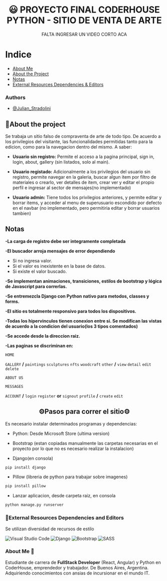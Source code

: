 <div align="center">

# :smiley: PROYECTO FINAL CODERHOUSE PYTHON - SITIO DE VENTA DE ARTE

</div>

<div align="center">

FALTA INGRESAR UN VIDEO CORTO ACA

</div>

# Indice

- [About Me](#about-me_speech_balloon)
- [About the Project](#rocketabout-the-project)
- [Notas](#black_nibnotas)
- [External Resources Dependencies & Editors](#linkexternal-resources-dependencies-and-editors)

### Authors

- [@Julian_Stradolini](https://github.com/Julesarg)

## :rocket:About the project

Se trabaja un sitio falso de compraventa de arte de todo tipo. De acuerdo a los privilegios del visitante, las funcionalidades permitidas tanto para la edicion, como para la navegacion dentro del mismo. A saber:

- **Usuario sin registro:** Permite el acceso a la pagina principal, sign in, login, about, gallery (sin listados, solo al main).
- **Usuario registado:** Adicionalmente a los privilegios del usuario sin registro, permite navegar en la galeria, buscar algun item por filtro de materiales o crearlo, ver detalles de item, crear ver y editar el propio perfil e ingresar al sector de mensajes(no implementado)
- **Usuario admin:** Tiene todos los privilegios anteriores, y permite editar y borrar items, y acceder al menu de superusuario escondido por defecto en el navbar (no implementado, pero permitiria editar y borrar usuarios tambien)

  <div align="center">

## Notas

</div>

**-La carga de registro debe ser integramente completada**

**-El buscador arroja mensajes de error dependiendo**

- Si no ingresa valor.
- Si el valor es inexistente en la base de datos.
- Si existe el valor buscado.

**-Se implementan animaciones, transiciones, estilos de bootstrap y lógica de Javascript para correrlas.**

**-Se entremezcla Django con Python nativo para metodos, classes y forms.**

**-El sitio es totalmente responsivo para todos los dispositivos.**

**-Todas los hipervinculos tienen conexion entre si. Se modifican las vistas de acuerdo a la condicion del usuario(los 3 tipos comentados)**

**-Se accede desde la direccion raiz.**

**-Las paginas se discriminan en:**

`HOME`

`GALLERY` **/** `paintings` `sculptures` `nfts` `woodcraft` `other` **/** `view` `detail` `edit` `delete`

`ABOUT US`

`MESSAGES`

`ACCOUNT` **/** `login` `register` **or** `signout` `profile` **/** `create` `edit`

<div align="center">

## :gear:Pasos para correr el sitio:gear:

</div>

Es necesario instalar determinados programas y dependencias:

- Python: Desde Microsoft Store (ultima version)

- Bootstrap (estan copiadas manualmente las carpetas necesarias en el proyecto por lo que no es necesario realizar la instalacion)

- Django(en consola)

```bash
pip install django
```

- Pillow (libreria de python para trabajar sobre imagenes)

```bash
pip install pillow
```

- Lanzar aplicacion, desde carpeta raiz, en consola

```bash
python manage.py runserver
```

### :link:External Resources Dependencies and Editors

Se utilizan diversidad de recursos de estilo

![Visual Studio Code](https://img.shields.io/badge/Visual%20Studio%20Code-0078d7.svg?style=for-the-badge&logo=visual-studio-code&logoColor=white)
![Django](https://img.shields.io/badge/django-%23092E20.svg?style=for-the-badge&logo=django&logoColor=white)
![Bootstrap](https://img.shields.io/badge/bootstrap-%238511FA.svg?style=for-the-badge&logo=bootstrap&logoColor=white)
![SASS](https://img.shields.io/badge/SASS-hotpink.svg?style=for-the-badge&logo=SASS&logoColor=white)

### About Me :speech_balloon:

Estudiante de carrera de **FullStack Developer** (React, Angular) y Python en CoderHouse, emprendedor y trabajador. De Buenos Aires, Argentina. Adquiriendo conocimientos con ansias de incursionar en el mundo IT.

